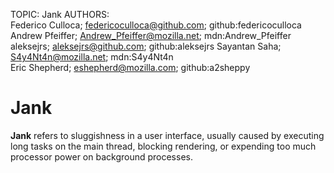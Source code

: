 TOPIC: Jank
AUTHORS: Federico Culloca; federicoculloca@github.com; github:federicoculloca
         Andrew Pfeiffer; Andrew_Pfeiffer@mozilla.net; mdn:Andrew_Pfeiffer
         aleksejrs; aleksejrs@github.com; github:aleksejrs
         Sayantan Saha; S4y4Nt4n@mozilla.net; mdn:S4y4Nt4n
         Eric Shepherd; eshepherd@mozilla.com; github:a2sheppy

# Jank

**Jank** refers to sluggishness in a user interface, usually caused by executing long tasks on the
main thread, blocking rendering, or expending too much processor power on background processes.
